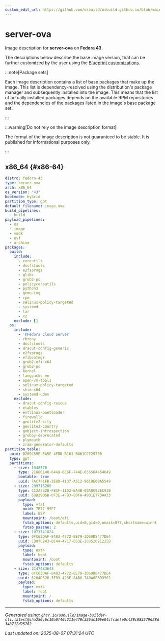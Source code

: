 ```yaml
---
custom_edit_url: https://github.com/osbuild/osbuild.github.io/blob/main/scripts/pull_image_descriptions.py
---
```


# server-ova

<!--
[//]: # ( DO NOT MODIFY THIS FILE! )
[//]: # ( This content is generated by `scripts/pull_image_descriptions.py` )
[//]: # ( Generated on: 2025-08-07 07:31:24 UTC )
-->

Image description for **server-ova** on **Fedora 43**.

The descriptions below describe the base image version, that can be further customized by the user using the [Blueprint customizations](../../01-blueprint-reference.md).

:::note[Package sets]

Each image description contains a list of base packages that make up the image. This list is dependency-resolved using the distribution's package manager and subsequently installed into the image. This means that the list of actually installed packages depends on the available RPM repositories and the dependencies of the packages listed in the image's base package set.

:::

:::warning[Do not rely on the image description format]

The format of the image description is not guaranteed to be stable. It is published for informational purposes only.

:::

## x86_64 {#x86-64}

```yaml
distro: fedora-43
type: server-ova
arch: x86_64
os_version: "43"
bootmode: hybrid
partition_type: gpt
default_filename: image.ova
build_pipelines:
  - build
payload_pipelines:
  - os
  - image
  - vmdk
  - ovf
  - archive
packages:
  build:
    include:
      - coreutils
      - dosfstools
      - e2fsprogs
      - glibc
      - grub2-pc
      - policycoreutils
      - python3
      - qemu-img
      - rpm
      - selinux-policy-targeted
      - systemd
      - tar
      - xz
    exclude: []
  os:
    include:
      - '@Fedora Cloud Server'
      - chrony
      - dosfstools
      - dracut-config-generic
      - e2fsprogs
      - efibootmgr
      - grub2-efi-x64
      - grub2-pc
      - kernel
      - langpacks-en
      - open-vm-tools
      - selinux-policy-targeted
      - shim-x64
      - systemd-udev
    exclude:
      - dracut-config-rescue
      - etables
      - extlinux-bootloader
      - firewalld
      - geolite2-city
      - geolite2-country
      - gobject-introspection
      - grubby-deprecated
      - plymouth
      - zram-generator-defaults
partition_table:
  uuid: D209C89E-EA5E-4FBD-B161-B461CCE297E0
  type: gpt
  partitions:
    - size: 1048576
      type: 21686148-6449-6E6F-744E-656564454649
      bootable: true
      uuid: FAC7F1FB-3E8D-4137-A512-961DE09A5549
    - size: 209715200
      type: C12A7328-F81F-11D2-BA4B-00A0C93EC93B
      uuid: 68B2905B-DF3E-4FB3-80FA-49D1E773AA33
      payload:
        type: vfat
        uuid: 7B77-95E7
        label: ESP
        mountpoint: /boot/efi
        fstab_options: defaults,uid=0,gid=0,umask=077,shortname=winnt
        fstab_passno: 2
    - size: 1073741824
      type: 0FC63DAF-8483-4772-8E79-3D69D8477DE4
      uuid: CB07C243-BC44-4717-853E-28852021225B
      payload:
        type: ext4
        label: boot
        mountpoint: /boot
        fstab_options: defaults
    - size: 2147483648
      type: 0FC63DAF-8483-4772-8E79-3D69D8477DE4
      uuid: 6264D520-3FB9-423F-8AB8-7A0A8E3D3562
      payload:
        type: ext4
        label: root
        mountpoint: /
        fstab_options: defaults
```


---
*Generated using: `ghcr.io/osbuild/image-builder-cli:latest@sha256:6c10a0f40c211e479c326ac106e04cfcaefe0c428c083579628d348712d25762`*

*Last updated on: 2025-08-07 07:31:24 UTC*
